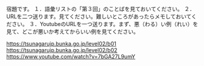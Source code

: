 宿題です。
１．語彙リストの「第３回」のことばを見ておいてください。
２．URLを二つ送ります。見てください。難しいところがあったらメモしておいてください。
３．YoutubeのURLを一つ送ります。まず、悪（わる）い例（れい）を見て、どこが悪いか考えてからいい例を見てください。

https://tsunagarujp.bunka.go.jp/level02/b01
https://tsunagarujp.bunka.go.jp/level02/b02
https://www.youtube.com/watch?v=7bGA27L9umY